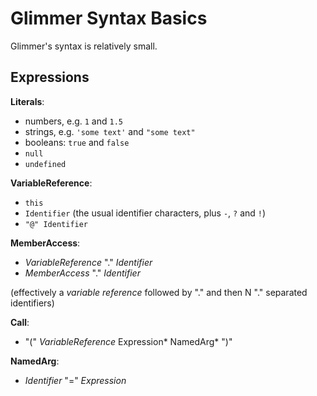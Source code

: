 # Glimmer Syntax Basics

Glimmer's syntax is relatively small.

## Expressions

**Literals**:

- numbers, e.g. `1` and `1.5`
- strings, e.g. `'some text'` and `"some text"`
- booleans: `true` and `false`
- `null`
- `undefined`

**VariableReference**:

- `this`
- `Identifier` (the usual identifier characters, plus `-`, `?` and `!`)
- `"@" Identifier`

**MemberAccess**:

- _VariableReference_ "." _Identifier_
- _MemberAccess_ "." _Identifier_

(effectively a _variable reference_ followed by "." and then N "." separated identifiers)

**Call**:

- "(" _VariableReference_ Expression\* NamedArg\* ")"

**NamedArg**:

- _Identifier_ "=" _Expression_
